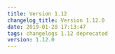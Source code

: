 ```yaml
---
title: Version 1.12
changelog_title: Version 1.12.0
date: 2019-01-28 17:13:47 
tags: changelogs 1.12 deprecated
version: 1.12.0
---
```

<script src="https://gist.github.com/spinnaker-release/349d826502e0bc0a3e4a7ec247b9e8b4.js"/>